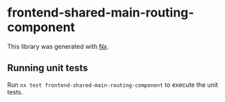 # frontend-shared-main-routing-component

This library was generated with [Nx](https://nx.dev).

## Running unit tests

Run `nx test frontend-shared-main-routing-component` to execute the unit tests.
